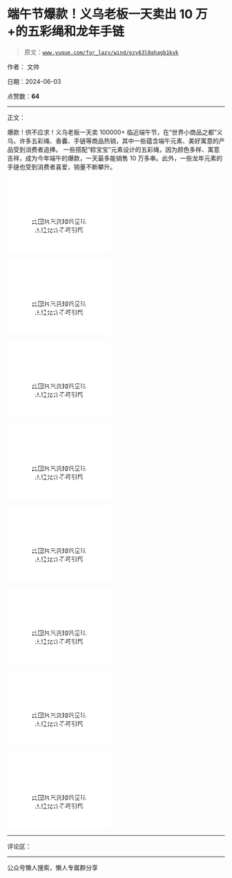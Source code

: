 # 端午节爆款！义乌老板一天卖出 10 万+的五彩绳和龙年手链

> 原文：[`www.yuque.com/for_lazy/wind/ezy63l0ahagb1kvk`](https://www.yuque.com/for_lazy/wind/ezy63l0ahagb1kvk)

作者： 文帅

日期：2024-06-03

点赞数：**64**

* * *

正文：

爆款！供不应求！义乌老板一天卖 100000+
临近端午节，在“世界小商品之都”义乌，许多五彩绳、香囊、手链等商品热销，其中一些蕴含端午元素、美好寓意的产品受到消费者追捧。
一些搭配“粽宝宝”元素设计的五彩绳，因为颜色多样、寓意吉祥，成为今年端午的爆款，一天最多能销售 10 万多串。此外，一些龙年元素的手链也受到消费者喜爱，销量不断攀升。

![](img/5346ea0abda432fe9fb88e9088f6242a.png)

![](img/0d1ff4d4a74dd555b4f4e4e37b53cb92.png)

![](img/56609cb9afe72dca7a1cb09c306e9649.png)

![](img/d878b63f4eff4394bff36ee5492a6f47.png)

![](img/b6a356fe2b9ab617b560a80d968b6175.png)

![](img/f52c849a58bc56f6a23e4c0d247a84b8.png)

![](img/870dfb3c3cafb47941bb4e139d5960b2.png)

![](img/6203a7ba9ce182ce0c57d0fa026ede48.png)

* * *

评论区：

* * *

公众号懒人搜索，懒人专属群分享